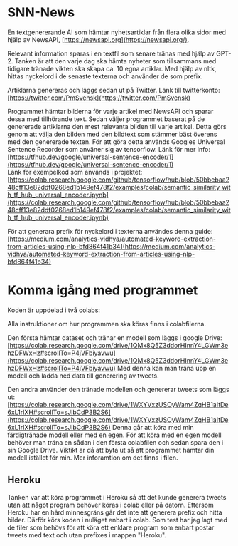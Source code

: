 # SNN-News

En textgenererande AI som hämtar nyhetsartiklar från flera olika sidor med hjälp av NewsAPI,  [https://newsapi.org](https://newsapi.org/).

Relevant information sparas i en textfil som senare tränas med hjälp av GPT-2. Tanken är att den varje dag ska hämta nyheter som tillsammans med tidigare tränade vikten ska skapa ca. 10 egna artiklar. Med hjälp av nltk, hittas nyckelord i de senaste texterna och använder de som prefix.

Artiklarna genereras och läggs sedan ut på Twitter. Länk till twitterkonto:  [https://twitter.com/PmSvensk](https://twitter.com/PmSvensk)

Programmet hämtar bilderna för varje artikel med NewsAPI och sparar dessa med tillhörande text. Sedan väljer programmet baserat på de genererade artiklarna den mest relevanta bilden till varje artikel. Detta görs genom att välja den bilden med den bildtext som stämmer bäst överens med den genererade texten. För att göra detta används Googles Universal Sentence Recorder som använer sig av tensorflow. Länk för mer info:  [https://tfhub.dev/google/universal-sentence-encoder/1](https://tfhub.dev/google/universal-sentence-encoder/1)  
Länk för exempelkod som används i projektet:  [https://colab.research.google.com/github/tensorflow/hub/blob/50bbebaa248cff13e82ddf0268ed1b149ef478f2/examples/colab/semantic_similarity_with_tf_hub_universal_encoder.ipynb](https://colab.research.google.com/github/tensorflow/hub/blob/50bbebaa248cff13e82ddf0268ed1b149ef478f2/examples/colab/semantic_similarity_with_tf_hub_universal_encoder.ipynb)

För att generara prefix för nyckelord i texterna användes denna guide:  [https://medium.com/analytics-vidhya/automated-keyword-extraction-from-articles-using-nlp-bfd864f41b34](https://medium.com/analytics-vidhya/automated-keyword-extraction-from-articles-using-nlp-bfd864f41b34)

# Komma igång med programmet

Koden är uppdelad i två colabs:

Alla instruktioner om hur programmen ska köras finns i colabfilerna.

Den första hämtar dataset och tränar en modell som läggs i google Drive:  [https://colab.research.google.com/drive/1QMx8Q5Z3ddorHInnY4LGWm3ehzDFWxHz#scrollTo=P4jVFbiyavwu](https://colab.research.google.com/drive/1QMx8Q5Z3ddorHInnY4LGWm3ehzDFWxHz#scrollTo=P4jVFbiyavwu)  Med denna kan man träna upp en modell och ladda ned data till generering av tweets.

Den andra använder den tränade modellen och genererar tweets som läggs ut:  [https://colab.research.google.com/drive/1WXYVxzUSOyWam4ZqHB1aItDe6xL1rlXH#scrollTo=sJlbCdP3B2S6](https://colab.research.google.com/drive/1WXYVxzUSOyWam4ZqHB1aItDe6xL1rlXH#scrollTo=sJlbCdP3B2S6)  Denna går att köra med min färdigtränade modell eller med en egen. För att köra med en egen modell behöver man träna en sådan i den första colabfilen och sedan spara den i sin Google Drive. Viktikt är då att byta ut så att programmet hämtar din modell istället för min. Mer inforamtion om det finns i filen.

## Heroku

Tanken var att köra programmet i Heroku så att det kunde generera tweets utan att något program behöver köras i colab eller på datorn. Eftersom Heroku har en hård minnesgräns går det inte att generera prefix och hitta bilder. Därför körs koden i nuläget enbart i colab. Som test har jag lagt med de filer som behövs för att köra ett enklare program som enbart postar tweets med text och utan prefixes i mappen "Heroku".


